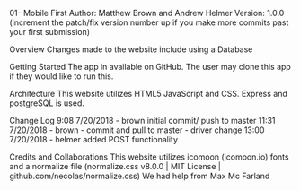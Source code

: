01- Mobile First
Author: Matthew Brown and Andrew Helmer Version: 1.0.0 (increment the patch/fix version number up if you make more commits past your first submission)

Overview
Changes made to the website include using a Database 

Getting Started
The app in available on GitHub. The user may clone this app if they would like to run this.

Architecture
This website utilizes HTML5 JavaScript and CSS. Express and postgreSQL is used. 

Change Log
9:08  7/20/2018 - brown initial commit/ push to master 
11:31  7/20/2018 - brown - commit and pull to master - driver change
13:00 7/20/2018 - helmer added POST functionality 


Credits and Collaborations
This website utilizes icomoon (icomoon.io) fonts and a normalize file (normalize.css v8.0.0 | MIT License | github.com/necolas/normalize.css)
We had help from Max Mc Farland